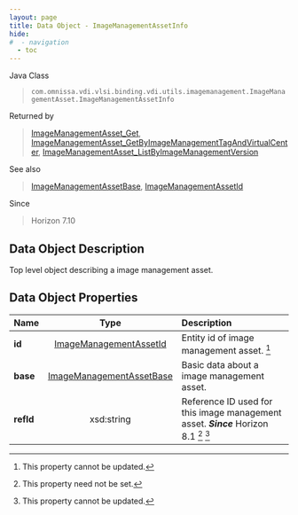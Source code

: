 ```yaml
---
layout: page
title: Data Object - ImageManagementAssetInfo
hide:
#  - navigation
  - toc
---
```






Java Class
> `com.omnissa.vdi.vlsi.binding.vdi.utils.imagemanagement.ImageManagementAsset.ImageManagementAssetInfo`

Returned by
> [ImageManagementAsset_Get](vdi.utils.imagemanagement.ImageManagementAsset.md#get), [ImageManagementAsset_GetByImageManagementTagAndVirtualCenter](vdi.utils.imagemanagement.ImageManagementAsset.md#getByImageManagementTagAndVirtualCenter), [ImageManagementAsset_ListByImageManagementVersion](vdi.utils.imagemanagement.ImageManagementAsset.md#listByImageManagementVersion)

See also
> [ImageManagementAssetBase](vdi.utils.imagemanagement.ImageManagementAsset.ImageManagementAssetBase.md), [ImageManagementAssetId](vdi.entity.ImageManagementAssetId.md)

Since
> Horizon 7.10


## Data Object Description

Top level object describing a image management asset.

## Data Object Properties

 Name | Type | Description
:---|:---:|:---
**id**| [ImageManagementAssetId](vdi.entity.ImageManagementAssetId.md)|  Entity id of image management asset. [^2]
**base**| [ImageManagementAssetBase](vdi.utils.imagemanagement.ImageManagementAsset.ImageManagementAssetBase.md)|  Basic data about a image management asset.
**refId**|  xsd:string|  Reference ID used for this image management asset.  **_Since_** Horizon 8.1 [^1] [^2]


 


[^1]: This property need not be set.
[^2]: This property cannot be updated.